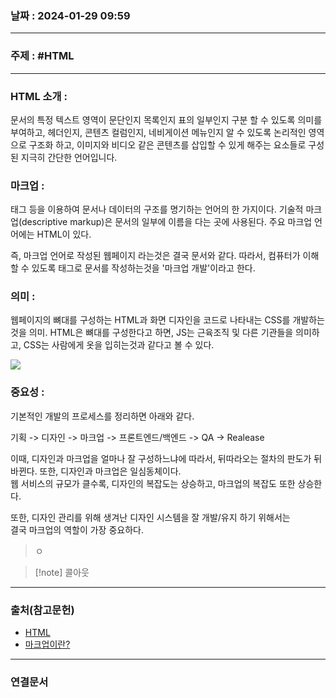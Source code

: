 ### 날짜 : 2024-01-29 09:59

___

### 주제 : #HTML

___

### HTML 소개 : 

문서의 특정 텍스트 영역이 문단인지 목록인지 표의 일부인지 구분 할 수 있도록 의미를 부여하고, 헤더인지, 콘텐츠 컬럼인지, 네비게이션 메뉴인지 알 수 있도록 논리적인 영역으로 구조화 하고, 이미지와 비디오 같은 콘텐츠를 삽입할 수 있게 해주는 요소들로 구성된 지극히 간단한 언어입니다. 

### 마크업 : 

태그 등을 이용하여 문서나 데이터의 구조를 명기하는 언어의 한 가지이다. 
기술적 마크업(descriptive markup)은 문서의 일부에 이름을 다는 곳에 사용된다. 
주요 마크업 언어에는 HTML이 있다.

즉, 마크업 언어로 작성된 웹페이지 라는것은 결국 문서와 같다. 
따라서, 컴퓨터가 이해할 수 있도록 태그로 문서를 작성하는것을 '마크업 개발'이라고 한다.

### 의미 :

웹페이지의 뼈대를 구성하는 HTML과 화면 디자인을 코드로 나타내는 CSS를 개발하는것을 의미.
HTML은 뼈대를 구성한다고 하면, JS는 근육조직 및 다른 기관들을 의미하고, CSS는 사람에게 옷을 입히는것과 같다고 볼 수 있다.

![](https://velog.velcdn.com/images%2Fskwx50000%2Fpost%2F3b37e547-1e59-4c78-b9bc-a29d9d71481d%2F%E1%84%89%E1%85%B3%E1%84%8F%E1%85%B3%E1%84%85%E1%85%B5%E1%86%AB%E1%84%89%E1%85%A3%E1%86%BA%202022-03-21%20%E1%84%8B%E1%85%A9%E1%84%92%E1%85%AE%205.59.49.png)

### 중요성 :

기본적인 개발의 프로세스를 정리하면 아래와 같다.

기획 -> 디자인 -> 마크업 -> 프론트엔드/백엔드 -> QA -> Realease

이때, 디자인과 마크업을 얼마나 잘 구성하느냐에 따라서, 뒤따라오는 절차의 판도가 뒤바뀐다. 또한, 디자인과 마크업은 일심동체이다.  
웹 서비스의 규모가 클수록, 디자인의 복잡도는 상승하고, 마크업의 복잡도 또한 상승한다.

또한, 디자인 관리를 위해 생겨난 디자인 시스템을 잘 개발/유지 하기 위해서는  
결국 마크업의 역할이 가장 중요하다.

>ㅇ

>[!note] 콜아웃

___

### 출처(참고문헌)

- [HTML](https://developer.mozilla.org/ko/docs/Learn/HTML/Introduction_to_HTML/Getting_started)
- [마크업이란?](https://velog.io/@skwx50000/%EB%A7%88%ED%81%AC%EC%97%85%EC%9D%B4%EB%9E%80)

___

### 연결문서

